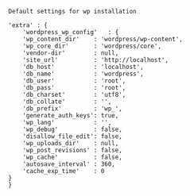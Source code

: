     
    Default settings for wp installation
    
    'extra' : {
        'wordpress_wp_config'   : {
		'wp_content_dir'	: 'wordpress/wp-content',
		'wp_core_dir'       : 'wordpress/core',
		'vendor-dir'        : null,		
		'site_url'          : 'http://localhost',
		'db_host'           : 'localhost',
		'db_name'           : 'wordpress',
		'db_user'           : 'root',
		'db_pass'           : 'root',
		'db_charset'        : 'utf8',
		'db_collate'        : '',
		'db_prefix'         : 'wp_',
		'generate_auth_keys': true,
		'wp_lang'           : '',
		'wp_debug'          : false,
		'disallow_file_edit': false,
		'wp_uploads_dir'	: null,
		'wp_post_revisions' : false,
		'wp_cache' 			: false,
		'autosave_interval' : 360,
		'cache_exp_time' 	: 0
	}
    }

